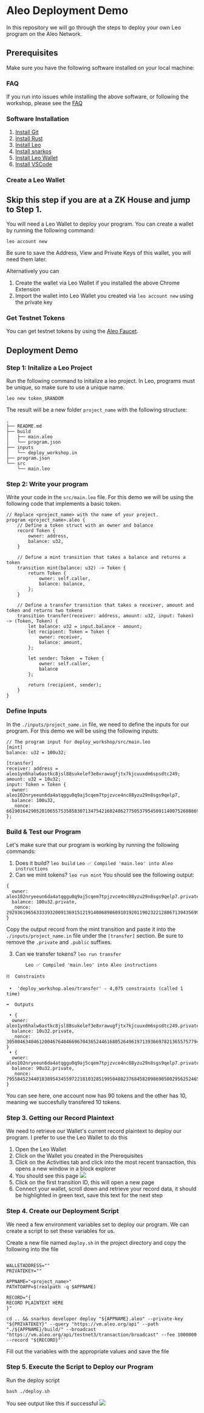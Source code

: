 # Aleo Deployment Demo

In this repository we will go through the steps to deploy your own Leo program on the Aleo Network.

## Prerequisites

Make sure you have the following software installed on your local machine:

### FAQ

If you run into issues while installing the above software, or following the workshop, please see the [FAQ](./FAQ.md)

### Software Installation

1.  [Install Git](https://git-scm.com/downloads)
2.  [Install Rust](https://www.rust-lang.org/tools/install)
3.  [Install Leo](https://developer.aleo.org/leo/installation)
4.  [Install snarkos](https://developer.aleo.org/testnet/getting_started/installation/)
5.  [Install Leo Wallet](https://leo.app/)
6.  [Install VSCode](https://code.visualstudio.com/download)

### Create a Leo Wallet

## Skip this step if you are at a ZK House and jump to Step 1.

You will need a Leo Wallet to deploy your program. You can create a wallet by running the following command:

`leo account new`

Be sure to save the Address, View and Private Keys of this wallet, you will need them later.

Alternatively you can

1. Create the wallet via Leo Wallet if you installed the above Chrome Extension
2. Import the wallet into Leo Wallet you created via `leo account new` using the private key

### Get Testnet Tokens

You can get testnet tokens by using the [Aleo Faucet](https://faucet.aleo.org/).

## Deployment Demo

### Step 1: Initalize a Leo Project

Run the following command to initalize a leo project.
In Leo, programs must be unique, so make sure to use a unique name.

`leo new token_$RANDOM`

The result will be a new folder `project_name` with the following structure:

```
.
├── README.md
├── build
│   ├── main.aleo
│   └── program.json
├── inputs
│   └── deploy_workshop.in
├── program.json
└── src
    └── main.leo
```

### Step 2: Write your program

Write your code in the `src/main.leo` file. For this demo we will be using the following code that implements a basic token.

```
// Replace <project_name> with the name of your project.
program <project_name>.aleo {
    // Define a token struct with an owner and balance
    record Token {
        owner: address,
        balance: u32,
    }

    // Define a mint transition that takes a balance and returns a token
    transition mint(balance: u32) -> Token {
        return Token {
            owner: self.caller,
            balance: balance,
        };
    }

    // Define a transfer transition that takes a receiver, amount and token and returns two tokens
    transition transfer(receiver: address, amount: u32, input: Token) -> (Token, Token) {
        let balance: u32 = input.balance - amount;
        let recipient: Token = Token {
            owner: receiver,
            balance: amount,
        };

        let sender: Token  = Token {
            owner: self.caller,
            balance
        };

        return (recipient, sender);
    }
}
```

### Define Inputs

In the `./inputs/project_name.in` file, we need to define the inputs for our program. For this demo we will be using the following inputs:

```
// The program input for deploy_workshop/src/main.leo
[mint]
balance: u32 = 100u32;

[transfer]
receiver: address = aleo1yn6halw6astkc8jsl88sukelef3e8xrawugfjtx7kjcuuxdm6spsdtc249;
amount: u32 = 10u32;
input: Token = Token {
  owner: aleo102nryeeun6da4atqggu0q9aj5cqem7tpjzvce4nc88yzu29n8sgs9qelp7,
  balance: 100u32,
  _nonce: 661901642905281065575358583071347542160248627750537954509114007526888699661group
};
```

### Build & Test our Program

Let's make sure that our program is working by running the following commands:

1. Does it build? `leo build`
   `Leo ✅ Compiled 'main.leo' into Aleo instructions`
2. Can we mint tokens? `leo run mint`
   You should see the following output:

```
{
  owner: aleo102nryeeun6da4atqggu0q9aj5cqem7tpjzvce4nc88yzu29n8sgs9qelp7.private,
  balance: 100u32.private,
  _nonce: 292936196563333932009136915121914006898609101920119023221288671394356999564group.public
}
```

Copy the output record from the mint transition and paste it into the `./inputs/project_name.in` file under the `[transfer]` section. Be sure to remove the `.private` and `.public` suffixes.

3. Can we transfer tokens? `leo run transfer`

```craigjohnson@home deploy_workshop % leo run transfer
       Leo ✅ Compiled 'main.leo' into Aleo instructions

⛓  Constraints

 •  'deploy_workshop.aleo/transfer' - 4,075 constraints (called 1 time)

➡️  Outputs

 • {
  owner: aleo1yn6halw6astkc8jsl88sukelef3e8xrawugfjtx7kjcuuxdm6spsdtc249.private,
  balance: 10u32.private,
  _nonce: 3050046340461200467640466967043652446168052649619713936697821365575779437863group.public
}
 • {
  owner: aleo102nryeeun6da4atqggu0q9aj5cqem7tpjzvce4nc88yzu29n8sgs9qelp7.private,
  balance: 90u32.private,
  _nonce: 7955845234401838954345597221810328519950488237684582098690500295625246536712group.public
}
```

You can see here, one account now has 90 tokens and the other has 10, meaning we succesfully transfered 10 tokens.

### Step 3. Getting our Record Plaintext

We need to retrieve our Wallet's current record plaintext to deploy our program. I prefer to use the Leo Wallet to do this

1. Open the Leo Wallet
2. Click on the Wallet you created in the Prerequisites
3. Click on the Activities tab and click into the most recent transaction, this opens a new window in a block explorer
4. You should see this page
   ![](./transitions.png)
5. Click on the first transition ID, this will open a new page
6. Connect your wallet, scroll down and retrieve your record data, it should be highlighted in green text, save this text for the next step

### Step 4. Create our Deployment Script

We need a few environment variables set to deploy our program. We can create a script to set these variables for us.

Create a new file named `deploy.sh` in the project directory and copy the following into the file

```

WALLETADDRESS=""
PRIVATEKEY=""

APPNAME="<project_name>"
PATHTOAPP=$(realpath -q $APPNAME)

RECORD="{
RECORD PLAINTEXT HERE
}"

cd .. && snarkos developer deploy "${APPNAME}.aleo" --private-key "${PRIVATEKEY}" --query "https://vm.aleo.org/api" --path "./${APPNAME}/build/" --broadcast "https://vm.aleo.org/api/testnet3/transaction/broadcast" --fee 1000000 --record "${RECORD}"``

```

Fill out the variables with the appropriate values and save the file

### Step 5. Execute the Script to Deploy our Program

Run the deploy script

`bash ./deploy.sh`

You see output like this if successful
![](./deployment_success.png)

